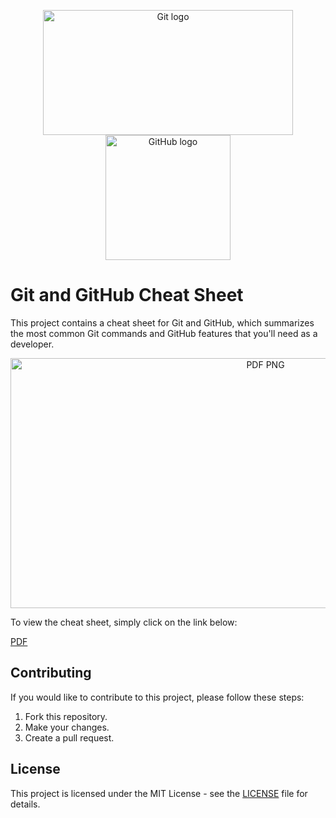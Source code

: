 <p align="center">
  <img src="https://upload.wikimedia.org/wikipedia/commons/thumb/e/e0/Git-logo.svg/1280px-Git-logo.svg.png" alt="Git logo" width="400" height="200">
  <img src="https://upload.wikimedia.org/wikipedia/commons/thumb/9/91/Octicons-mark-github.svg/1280px-Octicons-mark-github.svg.png" alt="GitHub logo" width="200" height="200">
</p>

# Git and GitHub Cheat Sheet

This project contains a cheat sheet for Git and GitHub, which summarizes the most common Git commands and GitHub features that you'll need as a developer.

<p align="center">
  <img src="https://github.com/sepidehkhakzad/Git_Github_Cheat_Sheet/blob/main/Github_Cheat_Sheet.png" alt="PDF PNG" width="800" height="400">
</p>

To view the cheat sheet, simply click on the link below:

[PDF](https://github.com/sepidehkhakzad/Git_Github_Cheat_Sheet/blob/main/Github_Cheat_Sheet.pdf)

## Contributing

If you would like to contribute to this project, please follow these steps:

1. Fork this repository.
2. Make your changes.
3. Create a pull request.

## License

This project is licensed under the MIT License - see the [LICENSE](LICENSE) file for details.

